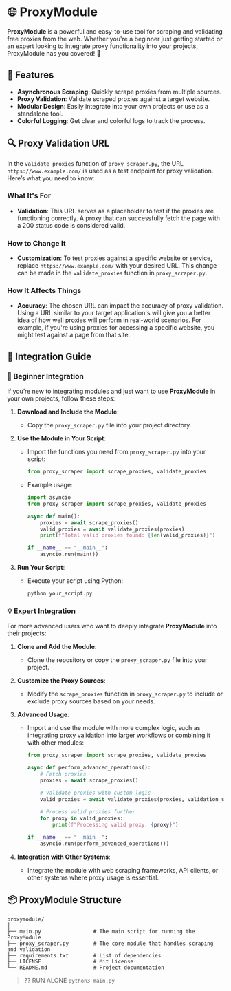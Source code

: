 # 🌐 ProxyModule

**ProxyModule** is a powerful and easy-to-use tool for scraping and validating free proxies from the web. Whether you're a beginner just getting started or an expert looking to integrate proxy functionality into your projects, ProxyModule has you covered! 🎉

## 🚀 Features
- **Asynchronous Scraping**: Quickly scrape proxies from multiple sources.
- **Proxy Validation**: Validate scraped proxies against a target website.
- **Modular Design**: Easily integrate into your own projects or use as a standalone tool.
- **Colorful Logging**: Get clear and colorful logs to track the process.

## 🔍 Proxy Validation URL

In the `validate_proxies` function of `proxy_scraper.py`, the URL `https://www.example.com/` is used as a test endpoint for proxy validation. Here’s what you need to know:

### What It's For
- **Validation**: This URL serves as a placeholder to test if the proxies are functioning correctly. A proxy that can successfully fetch the page with a 200 status code is considered valid.

### How to Change It
- **Customization**: To test proxies against a specific website or service, replace `https://www.example.com/` with your desired URL. This change can be made in the `validate_proxies` function in `proxy_scraper.py`.

### How It Affects Things
- **Accuracy**: The chosen URL can impact the accuracy of proxy validation. Using a URL similar to your target application's will give you a better idea of how well proxies will perform in real-world scenarios. For example, if you're using proxies for accessing a specific website, you might test against a page from that site.

## 📄 Integration Guide

### 🔰 Beginner Integration

If you’re new to integrating modules and just want to use **ProxyModule** in your own projects, follow these steps:

1. **Download and Include the Module**:
   - Copy the `proxy_scraper.py` file into your project directory.

2. **Use the Module in Your Script**:
   - Import the functions you need from `proxy_scraper.py` into your script:
     ```python
     from proxy_scraper import scrape_proxies, validate_proxies
     ```
   - Example usage:
     ```python
     import asyncio
     from proxy_scraper import scrape_proxies, validate_proxies

     async def main():
         proxies = await scrape_proxies()
         valid_proxies = await validate_proxies(proxies)
         print(f"Total valid proxies found: {len(valid_proxies)}")

     if __name__ == "__main__":
         asyncio.run(main())
     ```

3. **Run Your Script**:
   - Execute your script using Python:
     ```bash
     python your_script.py
     ```

### 💡 Expert Integration

For more advanced users who want to deeply integrate **ProxyModule** into their projects:

1. **Clone and Add the Module**:
   - Clone the repository or copy the `proxy_scraper.py` file into your project.

2. **Customize the Proxy Sources**:
   - Modify the `scrape_proxies` function in `proxy_scraper.py` to include or exclude proxy sources based on your needs.

3. **Advanced Usage**:
   - Import and use the module with more complex logic, such as integrating proxy validation into larger workflows or combining it with other modules:
     ```python
     from proxy_scraper import scrape_proxies, validate_proxies

     async def perform_advanced_operations():
         # Fetch proxies
         proxies = await scrape_proxies()

         # Validate proxies with custom logic
         valid_proxies = await validate_proxies(proxies, validation_url="https://your-custom-url.com/")
         
         # Process valid proxies further
         for proxy in valid_proxies:
             print(f"Processing valid proxy: {proxy}")

     if __name__ == "__main__":
         asyncio.run(perform_advanced_operations())
     ```

4. **Integration with Other Systems**:
   - Integrate the module with web scraping frameworks, API clients, or other systems where proxy usage is essential.

## 📦 ProxyModule Structure
```
proxymodule/
│
├── main.py                 # The main script for running the ProxyModule
├── proxy_scraper.py        # The core module that handles scraping and validation
├── requirements.txt        # List of dependencies
├── LICENSE                 # Mit License
└── README.md               # Project documentation
```

> ?? RUN ALONE
``python3 main.py``
